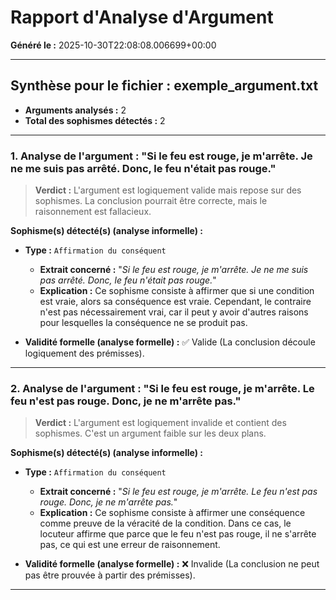 # Rapport d'Analyse d'Argument
**Généré le :** 2025-10-30T22:08:08.006699+00:00

---

## Synthèse pour le fichier : exemple_argument.txt
- **Arguments analysés :** 2
- **Total des sophismes détectés :** 2

---

### 1. Analyse de l'argument : "Si le feu est rouge, je m'arrête. Je ne me suis pas arrêté. Donc, le feu n'était pas rouge."
> **Verdict :** L'argument est logiquement valide mais repose sur des sophismes. La conclusion pourrait être correcte, mais le raisonnement est fallacieux.

**Sophisme(s) détecté(s) (analyse informelle) :**
- **Type :** `Affirmation du conséquent`
   - **Extrait concerné :** "_Si le feu est rouge, je m'arrête. Je ne me suis pas arrêté. Donc, le feu n'était pas rouge._"
   - **Explication :** Ce sophisme consiste à affirmer que si une condition est vraie, alors sa conséquence est vraie. Cependant, le contraire n'est pas nécessairement vrai, car il peut y avoir d'autres raisons pour lesquelles la conséquence ne se produit pas.

- **Validité formelle (analyse formelle) :** ✅ Valide (La conclusion découle logiquement des prémisses).

---

### 2. Analyse de l'argument : "Si le feu est rouge, je m'arrête. Le feu n'est pas rouge. Donc, je ne m'arrête pas."
> **Verdict :** L'argument est logiquement invalide et contient des sophismes. C'est un argument faible sur les deux plans.

**Sophisme(s) détecté(s) (analyse informelle) :**
- **Type :** `Affirmation du conséquent`
   - **Extrait concerné :** "_Si le feu est rouge, je m'arrête. Le feu n'est pas rouge. Donc, je ne m'arrête pas._"
   - **Explication :** Ce sophisme consiste à affirmer une conséquence comme preuve de la véracité de la condition. Dans ce cas, le locuteur affirme que parce que le feu n'est pas rouge, il ne s'arrête pas, ce qui est une erreur de raisonnement.

- **Validité formelle (analyse formelle) :** ❌ Invalide (La conclusion ne peut pas être prouvée à partir des prémisses).

---
